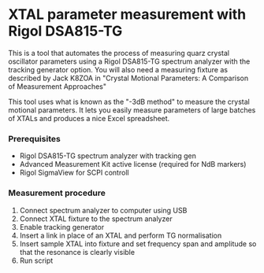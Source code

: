 # XTAL parameter measurement with Rigol DSA815-TG
This is a tool that automates the process of measuring quarz crystal oscillator parameters using a Rigol DSA815-TG spectrum analyzer with the tracking generator option. You will also need a measuring fixture as described by Jack K8ZOA in "Crystal Motional Parameters: A Comparison of Measurement Approaches"

This tool uses what is known as the "-3dB method" to measure the crystal motional parameters. It lets you easily measure parameters of large batches of XTALs and produces a nice Excel spreadsheet.

### Prerequisites
- Rigol DSA815-TG spectrum analyzer with tracking gen
- Advanced Measurement Kit active license (required for NdB markers)
- Rigol SigmaView for SCPI controll

### Measurement procedure
1. Connect spectrum analyzer to computer using USB
2. Connect XTAL fixture to the spectrum analyzer
3. Enable tracking generator
4. Insert a link in place of an XTAL and perform TG normalisation
5. Insert sample XTAL into fixture and set frequency span and amplitude so that the resonance is clearly visible
6. Run script